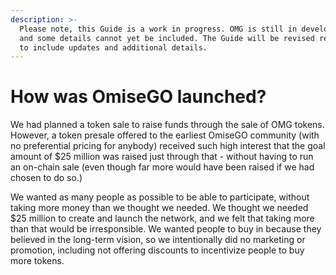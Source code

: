 ```yaml
---
description: >-
  Please note, this Guide is a work in progress. OMG is still in development,
  and some details cannot yet be included. The Guide will be revised regularly
  to include updates and additional details.
---
```


# How was OmiseGO launched?

We had planned a token sale to raise funds through the sale of OMG tokens. However, a token presale offered to the earliest OmiseGO community \(with no preferential pricing for anybody\) received such high interest that the goal amount of $25 million was raised just through that - without having to run an on-chain sale \(even though far more would have been raised if we had chosen to do so.\)  


We wanted as many people as possible to be able to participate, without taking more money than we thought we needed. We thought we needed $25 million to create and launch the network, and we felt that taking more than that would be irresponsible. We wanted people to buy in because they believed in the long-term vision, so we intentionally did no marketing or promotion, including not offering discounts to incentivize people to buy more tokens.  


